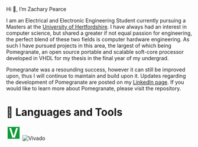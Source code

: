 Hi 👋, I’m Zachary Pearce

I am an Electrical and Electronic Engineering Student currently pursuing a Masters at the [University of Hertfordshire](https://www.herts.ac.uk/). I have always had an interest in computer science, but shared a greater if not equal passion for engineering, the perfect blend of these two fields is computer hardware engineering. As such I have pursued projects in this area, the largest of which being Pomegranate, an open source portable and scalable soft-core processor developed in VHDL for my thesis in the final year of my undergrad.

Pomegranate was a resounding success, however it can still be improved upon, thus I will continue to maintain and build upon it. Updates regarding the development of Pomegranate are posted on my [LinkedIn page](https://www.linkedin.com/in/zachary-pearce-231307243/). If you would like to learn more about Pomegranate, please visit the repository.

# 🧰  Languages and Tools
<div>
  <img src="https://github.com/Zachary-Pearce/Zachary-Pearce/blob/main/vhdl-svgrepo-com.svg" title="VHDL" alt="VHDL" width="40" height="40"/>
  <img src="" title="Vivado" alt="Vivado" width="40" height="40"/>
</div>
